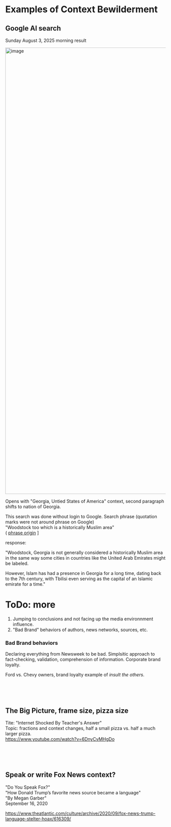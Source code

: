 # Examples of Context Bewilderment

## Google AI search

Sunday August 3, 2025 morning result

<img width="1488" height="1400" alt="image" src="https://github.com/user-attachments/assets/5d6f0527-3af1-46ed-9970-4c0a305efd2e" />

Opens with "Georgia, Untied States of America" context, second paragraph shifts to nation of Georgia.

This search was done without login to Google. 
Search phrase (quotation marks were not around phrase on Google)   
"Woodstock too which is a historically Muslim area"   
( [phrase origin](https://old.reddit.com/r/Damnthatsinteresting/comments/1mgh6r8/in_tv_show_homeland_local_artist_were_hired_to/n6oq9bv/) ]     

response:

"Woodstock, Georgia is not generally considered a historically Muslim area in the same way some cities in countries like the United Arab Emirates might be labeled.

However, Islam has had a presence in Georgia for a long time, dating back to the 7th century, with Tbilisi even serving as the capital of an Islamic emirate for a time."


# ToDo: more

1. Jumping to conclusions and not facing up the media environnment influence.
2. "Bad Brand" behaviors of authors, news networks, sources, etc.

### Bad Brand behaviors

Declaring everything from Newsweek to be bad. Simplsitic approach to fact-checking, validation, comprehension of information. Corporate brand loyalty.

Ford vs. Chevy owners, brand loyalty example of *insult the others*.

&nbsp;

&nbsp;

## The Big Picture, frame size, pizza size

Tite: "Internet Shocked By Teacher's Answer"    
Topic: fractions and context changes, half a small pizza vs. half a much larger pizza.   
https://www.youtube.com/watch?v=6DnyCvMHgDo


&nbsp;

&nbsp;

## Speak or write Fox News context?

"Do You Speak Fox?"      
"How Donald Trump’s favorite news source became a language"    
"By Megan Garber"    
September 16, 2020    

https://www.theatlantic.com/culture/archive/2020/09/fox-news-trump-language-stelter-hoax/616309/

